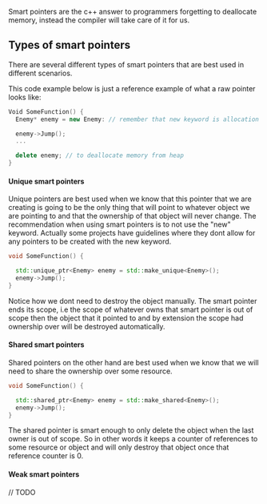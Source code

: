 Smart pointers are the c++ answer to programmers forgetting to deallocate
memory, instead the compiler will take care of it for us.

## Types of smart pointers
There are several different types of smart pointers that are best used in
different scenarios.

This code example below is just a reference example of what a raw pointer looks
like:

```cpp 
Void SomeFunction() {
  Enemy* enemy = new Enemy: // remember that new keyword is allocation on heap

  enemy->Jump();
  ...

  delete enemy; // to deallocate memory from heap
}
``` 
#### Unique smart pointers
Unique pointers are best used when we know that this pointer that we are
creating is going to be the only thing that will point to whatever object we are
pointing to and that the ownership of that object will never change. The
recommendation when using smart pointers is to not use the "new" keyword.
Actually some projects have guidelines where they dont allow for any pointers to
be created with the new keyword.

```cpp 
void SomeFunction() {

  std::unique_ptr<Enemy> enemy = std::make_unique<Enemy>();
  enemy->Jump();
}
``` 
Notice how we dont need to destroy the object manually. The smart pointer ends
its scope, i.e the scope of whatever owns that smart pointer is out of scope
then the object that it pointed to and by extension the scope had ownership over
will be destroyed automatically.


#### Shared smart pointers
Shared pointers on the other hand are best used when we know that we will need
to share the ownership over some resource.

```cpp
void SomeFunction() {

  std::shared_ptr<Enemy> enemy = std::make_shared<Enemy>();
  enemy->Jump();
}

```
The shared pointer is smart enough to only delete the object when the last owner
is out of scope. So in other words it keeps a counter of references to some
resource or object and will only destroy that object once that reference counter
is 0.

#### Weak smart pointers
// TODO
